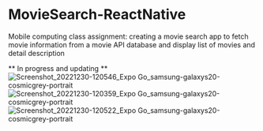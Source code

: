 # MovieSearch-ReactNative
Mobile computing class assignment: creating a movie search app to fetch movie 
information from a movie API database and display list of movies and detail description

** In progress and updating **
![Screenshot_20221230-120546_Expo Go_samsung-galaxys20-cosmicgrey-portrait](https://user-images.githubusercontent.com/78323898/210203319-cbe66f22-760d-4668-9a31-0c977efa662a.png)
![Screenshot_20221230-120359_Expo Go_samsung-galaxys20-cosmicgrey-portrait](https://user-images.githubusercontent.com/78323898/210203324-2e632842-ae4e-46f1-aad8-e1326499fa68.png)
![Screenshot_20221230-120522_Expo Go_samsung-galaxys20-cosmicgrey-portrait](https://user-images.githubusercontent.com/78323898/210203326-a4bfa485-7504-4c28-8bd1-d8a29cb0ee09.png)
